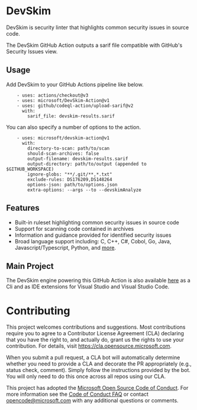 # DevSkim

DevSkim is security linter that highlights common security issues in source code.  

The DevSkim GitHub Action outputs a sarif file compatible with GitHub's Security Issues view.

## Usage

Add DevSkim to your GitHub Actions pipeline like below.

```
    - uses: actions/checkout@v3
    - uses: microsoft/DevSkim-Action@v1
    - uses: github/codeql-action/upload-sarif@v2
      with:
        sarif_file: devskim-results.sarif
```

You can also specify a number of options to the action.

```
    - uses: microsoft/devskim-action@v1
      with:
        directory-to-scan: path/to/scan
        should-scan-archives: false
        output-filename: devskim-results.sarif
        output-directory: path/to/output (appended to $GITHUB_WORKSPACE)
        ignore-globs: "**/.git/**,*.txt"
        exclude-rules: DS176209,DS148264
        options-json: path/to/options.json
        extra-options: --args --to --devskimAnalyze
```

## Features

* Built-in ruleset highlighting common security issues in source code
* Support for scanning code contained in archives
* Information and guidance provided for identified security issues
* Broad language support including: C, C++, C#, Cobol, Go, Java, Javascript/Typescript, Python, and [more](https://github.com/Microsoft/DevSkim/wiki/#supported-languages).

## Main Project

The DevSkim engine powering this GitHub Action is also available [here](https://github.com/Microsoft/DevSkim) as a Cli and as IDE extensions for Visual Studio and Visual Studio Code.

# Contributing

This project welcomes contributions and suggestions.  Most contributions require you to agree to a
Contributor License Agreement (CLA) declaring that you have the right to, and actually do, grant us
the rights to use your contribution. For details, visit https://cla.opensource.microsoft.com.

When you submit a pull request, a CLA bot will automatically determine whether you need to provide
a CLA and decorate the PR appropriately (e.g., status check, comment). Simply follow the instructions
provided by the bot. You will only need to do this once across all repos using our CLA.

This project has adopted the [Microsoft Open Source Code of Conduct](https://opensource.microsoft.com/codeofconduct/).
For more information see the [Code of Conduct FAQ](https://opensource.microsoft.com/codeofconduct/faq/) or
contact [opencode@microsoft.com](mailto:opencode@microsoft.com) with any additional questions or comments.
